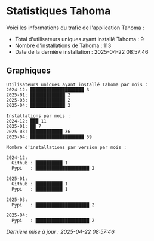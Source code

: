 # Statistiques Tahoma

Voici les informations du trafic de l'application Tahoma :
- Total d'utilisateurs uniques ayant installé Tahoma : 9
- Nombre d'installations de Tahoma : 113
- Date de la dernière installation : 2025-04-22 08:57:46

## Graphiques
```
Utilisateurs uniques ayant installé Tahoma par mois :
2024-12: ████████████████████ 3
2025-01: █████████████ 2
2025-03: █████████████ 2
2025-04: █████████████ 2
```

```
Installations par mois :
2024-12: ███ 11
2025-01: ██ 7
2025-03: ████████████ 36
2025-04: ████████████████████ 59
```

```
Nombre d'installations par version par mois :

2024-12:
  Github : ██████████ 1
  Pypi   : ████████████████████ 2

2025-01:
  Github : ██████████ 1
  Pypi   : ██████████ 1

2025-03:
  Pypi   : ████████████████████ 2

2025-04:
  Pypi   : ████████████████████ 2
```


*Dernière mise à jour : 2025-04-22 08:57:46*
